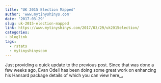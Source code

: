 ```yaml
---
title: "UK 2015 Election Mapped"
author: 'www.mytinyshinys.com'
date: '2017-03-29'
slug: uk-2015-election-mapped
link: https://www.mytinyshinys.com/2017/03/29/uk2015election/
categories:
- bloglink
tags:
  - rstats
  - mytinyshinyscom
---
```


Just providing a quick update to the previous post. Since that was done a few weeks ago, Evan Odell has been doing some great work on enhancing his Hansard package details of which you can view here[... <i class="fas fa-external-link-alt"></i>](https://www.mytinyshinys.com/2017/03/29/uk2015election/)

